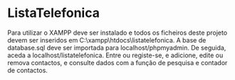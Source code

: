 # ListaTelefonica

Para utilizar o XAMPP deve ser instalado e todos os ficheiros deste projeto devem ser inseridos em C:\xampp\htdocs\listatelefonica. A base de database.sql deve ser importada para localhost/phpmyadmin. De seguida, aceda a localhost/listatelefonica. Entre ou registe-se, e adicione, edite ou remova contactos, e consulte dados com a função de pesquisa e contador de contactos.
